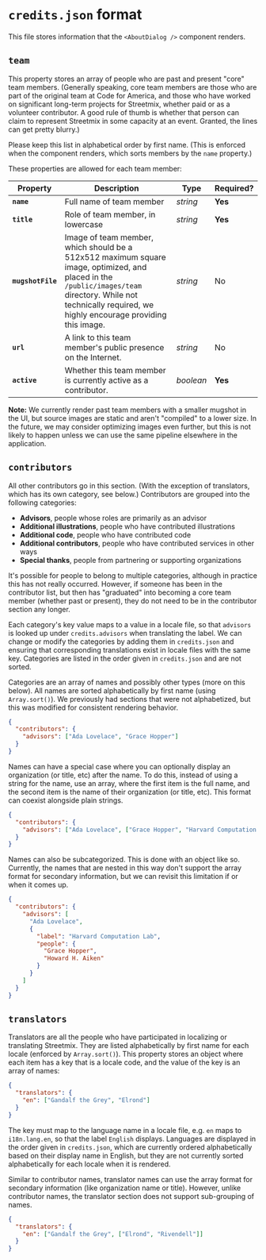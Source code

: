 # `credits.json` format

This file stores information that the `<AboutDialog />` component renders.

## `team`

This property stores an array of people who are past and present "core" team members. (Generally speaking, core team members are those who are part of the original team at Code for America, and those who have worked on significant long-term projects for Streetmix, whether paid or as a volunteer contributor. A good rule of thumb is whether that person can claim to represent Streetmix in some capacity at an event. Granted, the lines can get pretty blurry.)

Please keep this list in alphabetical order by first name. (This is enforced when the component renders, which sorts members by the `name` property.)

These properties are allowed for each team member:

| Property | Description | Type | Required? |
| --- | --- | --- | --- |
| **`name`** | Full name of team member | _string_ | **Yes** |
| **`title`** | Role of team member, in lowercase | _string_ | **Yes** |
| **`mugshotFile`** | Image of team member, which should be a 512x512 maximum square image, optimized, and placed in the `/public/images/team` directory. While not technically required, we highly encourage providing this image. | _string_ | No |
| **`url`** | A link to this team member's public presence on the Internet. | _string_ | No |
| **`active`** | Whether this team member is currently active as a contributor. | _boolean_ | **Yes** |

**Note:** We currently render past team members with a smaller mugshot in the UI, but source images are static and aren't "compiled" to a lower size. In the future, we may consider optimizing images even further, but this is not likely to happen unless we can use the same pipeline elsewhere in the application.

## `contributors`

All other contributors go in this section. (With the exception of translators, which has its own category, see below.) Contributors are grouped into the following categories:

- **Advisors**, people whose roles are primarily as an advisor
- **Additional illustrations**, people who have contributed illustrations
- **Additional code**, people who have contributed code
- **Additional contributors**, people who have contributed services in other ways
- **Special thanks**, people from partnering or supporting organizations

It's possible for people to belong to multiple categories, although in practice this has not really occurred. However, if someone has been in the contributor list, but then has "graduated" into becoming a core team member (whether past or present), they do not need to be in the contributor section any longer.

Each category's key value maps to a value in a locale file, so that `advisors` is looked up under `credits.advisors` when translating the label. We can change or modify the categories by adding them in `credits.json` and ensuring that corresponding translations exist in locale files with the same key. Categories are listed in the order given in `credits.json` and are not sorted.

Categories are an array of names and possibly other types (more on this below). All names are sorted alphabetically by first name (using `Array.sort()`). We previously had sections that were not alphabetized, but this was modified for consistent rendering behavior.

```json
{
  "contributors": {
    "advisors": ["Ada Lovelace", "Grace Hopper"]
  }
}
```

Names can have a special case where you can optionally display an organization (or title, etc) after the name. To do this, instead of using a string for the name, use an array, where the first item is the full name, and the second item is the name of their organization (or title, etc). This format can coexist alongside plain strings.

```json
{
  "contributors": {
    "advisors": ["Ada Lovelace", ["Grace Hopper", "Harvard Computation Lab"]]
  }
}
```

Names can also be subcategorized. This is done with an object like so. Currently, the names that are nested in this way don't support the array format for secondary information, but we can revisit this limitation if or when it comes up.

```json
{
  "contributors": {
    "advisors": [
      "Ada Lovelace",
      {
        "label": "Harvard Computation Lab",
        "people": {
          "Grace Hopper",
          "Howard H. Aiken"
        }
      }
    ]
  }
}
```

## `translators`

Translators are all the people who have participated in localizing or translating Streetmix. They are listed alphabetically by first name for each locale (enforced by `Array.sort()`). This property stores an object where each item has a key that is a locale code, and the value of the key is an array of names:

```json
{
  "translators": {
    "en": ["Gandalf the Grey", "Elrond"]
  }
}
```

The key must map to the language name in a locale file, e.g. `en` maps to `i18n.lang.en`, so that the label `English` displays. Languages are displayed in the order given in `credits.json`, which are currently ordered alphabetically based on their display name in English, but they are not currently sorted alphabetically for each locale when it is rendered.

Similar to contributor names, translator names can use the array format for secondary information (like organization name or title). However, unlike contributor names, the translator section does not support sub-grouping of names.

```json
{
  "translators": {
    "en": ["Gandalf the Grey", ["Elrond", "Rivendell"]]
  }
}
```
